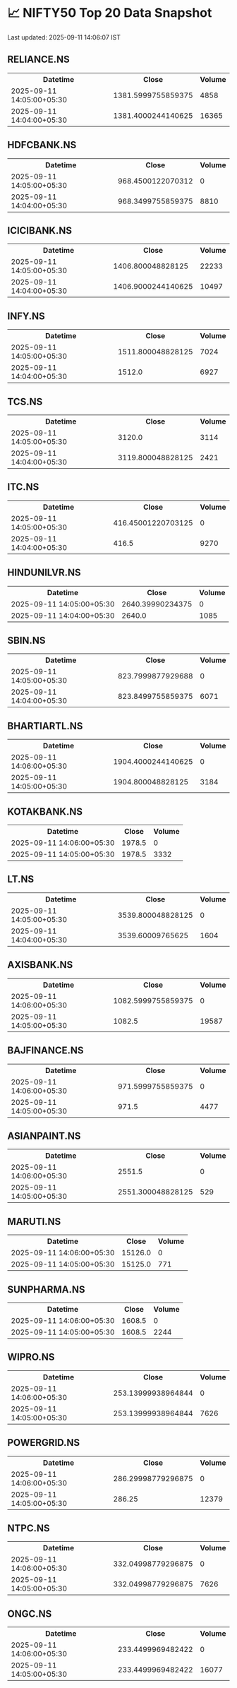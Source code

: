 # 📈 NIFTY50 Top 20 Data Snapshot

Last updated: 2025-09-11 14:06:07 IST

## RELIANCE.NS

<table>
  <tr><th>Datetime</th><th>Close</th><th>Volume</th></tr>
  <tr><td>2025-09-11 14:05:00+05:30</td><td>1381.5999755859375</td><td>4858</td></tr>
  <tr><td>2025-09-11 14:04:00+05:30</td><td>1381.4000244140625</td><td>16365</td></tr>
</table>

## HDFCBANK.NS

<table>
  <tr><th>Datetime</th><th>Close</th><th>Volume</th></tr>
  <tr><td>2025-09-11 14:05:00+05:30</td><td>968.4500122070312</td><td>0</td></tr>
  <tr><td>2025-09-11 14:04:00+05:30</td><td>968.3499755859375</td><td>8810</td></tr>
</table>

## ICICIBANK.NS

<table>
  <tr><th>Datetime</th><th>Close</th><th>Volume</th></tr>
  <tr><td>2025-09-11 14:05:00+05:30</td><td>1406.800048828125</td><td>22233</td></tr>
  <tr><td>2025-09-11 14:04:00+05:30</td><td>1406.9000244140625</td><td>10497</td></tr>
</table>

## INFY.NS

<table>
  <tr><th>Datetime</th><th>Close</th><th>Volume</th></tr>
  <tr><td>2025-09-11 14:05:00+05:30</td><td>1511.800048828125</td><td>7024</td></tr>
  <tr><td>2025-09-11 14:04:00+05:30</td><td>1512.0</td><td>6927</td></tr>
</table>

## TCS.NS

<table>
  <tr><th>Datetime</th><th>Close</th><th>Volume</th></tr>
  <tr><td>2025-09-11 14:05:00+05:30</td><td>3120.0</td><td>3114</td></tr>
  <tr><td>2025-09-11 14:04:00+05:30</td><td>3119.800048828125</td><td>2421</td></tr>
</table>

## ITC.NS

<table>
  <tr><th>Datetime</th><th>Close</th><th>Volume</th></tr>
  <tr><td>2025-09-11 14:05:00+05:30</td><td>416.45001220703125</td><td>0</td></tr>
  <tr><td>2025-09-11 14:04:00+05:30</td><td>416.5</td><td>9270</td></tr>
</table>

## HINDUNILVR.NS

<table>
  <tr><th>Datetime</th><th>Close</th><th>Volume</th></tr>
  <tr><td>2025-09-11 14:05:00+05:30</td><td>2640.39990234375</td><td>0</td></tr>
  <tr><td>2025-09-11 14:04:00+05:30</td><td>2640.0</td><td>1085</td></tr>
</table>

## SBIN.NS

<table>
  <tr><th>Datetime</th><th>Close</th><th>Volume</th></tr>
  <tr><td>2025-09-11 14:05:00+05:30</td><td>823.7999877929688</td><td>0</td></tr>
  <tr><td>2025-09-11 14:04:00+05:30</td><td>823.8499755859375</td><td>6071</td></tr>
</table>

## BHARTIARTL.NS

<table>
  <tr><th>Datetime</th><th>Close</th><th>Volume</th></tr>
  <tr><td>2025-09-11 14:06:00+05:30</td><td>1904.4000244140625</td><td>0</td></tr>
  <tr><td>2025-09-11 14:05:00+05:30</td><td>1904.800048828125</td><td>3184</td></tr>
</table>

## KOTAKBANK.NS

<table>
  <tr><th>Datetime</th><th>Close</th><th>Volume</th></tr>
  <tr><td>2025-09-11 14:06:00+05:30</td><td>1978.5</td><td>0</td></tr>
  <tr><td>2025-09-11 14:05:00+05:30</td><td>1978.5</td><td>3332</td></tr>
</table>

## LT.NS

<table>
  <tr><th>Datetime</th><th>Close</th><th>Volume</th></tr>
  <tr><td>2025-09-11 14:05:00+05:30</td><td>3539.800048828125</td><td>0</td></tr>
  <tr><td>2025-09-11 14:04:00+05:30</td><td>3539.60009765625</td><td>1604</td></tr>
</table>

## AXISBANK.NS

<table>
  <tr><th>Datetime</th><th>Close</th><th>Volume</th></tr>
  <tr><td>2025-09-11 14:06:00+05:30</td><td>1082.5999755859375</td><td>0</td></tr>
  <tr><td>2025-09-11 14:05:00+05:30</td><td>1082.5</td><td>19587</td></tr>
</table>

## BAJFINANCE.NS

<table>
  <tr><th>Datetime</th><th>Close</th><th>Volume</th></tr>
  <tr><td>2025-09-11 14:06:00+05:30</td><td>971.5999755859375</td><td>0</td></tr>
  <tr><td>2025-09-11 14:05:00+05:30</td><td>971.5</td><td>4477</td></tr>
</table>

## ASIANPAINT.NS

<table>
  <tr><th>Datetime</th><th>Close</th><th>Volume</th></tr>
  <tr><td>2025-09-11 14:06:00+05:30</td><td>2551.5</td><td>0</td></tr>
  <tr><td>2025-09-11 14:05:00+05:30</td><td>2551.300048828125</td><td>529</td></tr>
</table>

## MARUTI.NS

<table>
  <tr><th>Datetime</th><th>Close</th><th>Volume</th></tr>
  <tr><td>2025-09-11 14:06:00+05:30</td><td>15126.0</td><td>0</td></tr>
  <tr><td>2025-09-11 14:05:00+05:30</td><td>15125.0</td><td>771</td></tr>
</table>

## SUNPHARMA.NS

<table>
  <tr><th>Datetime</th><th>Close</th><th>Volume</th></tr>
  <tr><td>2025-09-11 14:06:00+05:30</td><td>1608.5</td><td>0</td></tr>
  <tr><td>2025-09-11 14:05:00+05:30</td><td>1608.5</td><td>2244</td></tr>
</table>

## WIPRO.NS

<table>
  <tr><th>Datetime</th><th>Close</th><th>Volume</th></tr>
  <tr><td>2025-09-11 14:06:00+05:30</td><td>253.13999938964844</td><td>0</td></tr>
  <tr><td>2025-09-11 14:05:00+05:30</td><td>253.13999938964844</td><td>7626</td></tr>
</table>

## POWERGRID.NS

<table>
  <tr><th>Datetime</th><th>Close</th><th>Volume</th></tr>
  <tr><td>2025-09-11 14:06:00+05:30</td><td>286.29998779296875</td><td>0</td></tr>
  <tr><td>2025-09-11 14:05:00+05:30</td><td>286.25</td><td>12379</td></tr>
</table>

## NTPC.NS

<table>
  <tr><th>Datetime</th><th>Close</th><th>Volume</th></tr>
  <tr><td>2025-09-11 14:06:00+05:30</td><td>332.04998779296875</td><td>0</td></tr>
  <tr><td>2025-09-11 14:05:00+05:30</td><td>332.04998779296875</td><td>7626</td></tr>
</table>

## ONGC.NS

<table>
  <tr><th>Datetime</th><th>Close</th><th>Volume</th></tr>
  <tr><td>2025-09-11 14:06:00+05:30</td><td>233.4499969482422</td><td>0</td></tr>
  <tr><td>2025-09-11 14:05:00+05:30</td><td>233.4499969482422</td><td>16077</td></tr>
</table>

